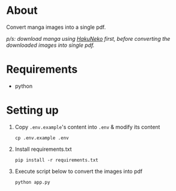 # About
Convert manga images into a single pdf. 

_p/s: download manga using [HakuNeko](https://github.com/manga-download/hakuneko) first, 
before converting the downloaded images into single pdf._


# Requirements

- python


# Setting up

1. Copy `.env.example`'s content into `.env` & modify its content 
   ```
   cp .env.example .env
   ```
1. Install requirements.txt
   ```
   pip install -r requirements.txt
   ```
1. Execute script below to convert the images into pdf
   ```
   python app.py
   ```   
